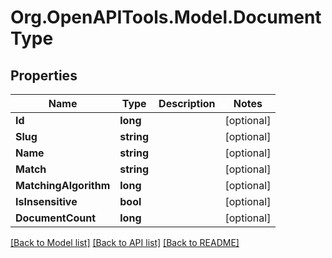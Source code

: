 # Org.OpenAPITools.Model.DocumentType

## Properties

Name | Type | Description | Notes
------------ | ------------- | ------------- | -------------
**Id** | **long** |  | [optional] 
**Slug** | **string** |  | [optional] 
**Name** | **string** |  | [optional] 
**Match** | **string** |  | [optional] 
**MatchingAlgorithm** | **long** |  | [optional] 
**IsInsensitive** | **bool** |  | [optional] 
**DocumentCount** | **long** |  | [optional] 

[[Back to Model list]](../README.md#documentation-for-models) [[Back to API list]](../README.md#documentation-for-api-endpoints) [[Back to README]](../README.md)


